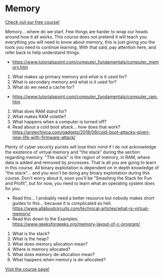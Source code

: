 # Memory

[Check out our free course!](https://academy.hoppersroppers.org/mod/page/view.php?id=700)

Memory... where do we start. Few things are harder to wrap our heads around how it all works. This course does not pretend it will teach you everything you will need to know about memory, this is just giving you the tools you need to continue learning. With that said, pay attention here, and refer back to help understand things.

* <https://www.tutorialspoint.com/computer_fundamentals/computer_memory.htm>

1. What makes up primary memory and what is it used for?
2. What is secondary memory and what is it used for?
3. What do we need a cache for?

* <https://www.tutorialspoint.com/computer_fundamentals/computer_ram.htm>

1. What does RAM stand for?
2. What makes RAM volatile?
3. What happens when a computer is turned off?
4. Read about a cold boot attack... how does that work? <https://arstechnica.com/gadgets/2018/09/cold-boot-attacks-given-new-life-with-firmware-attack/>

Plenty of cyber security purists will lose their mind if I do not acknowledge the existence of virtual memory and "the stack" during the section regarding memory. "The stack" is the region of memory, in RAM, where data is added and removed by processes. That is all you are going to learn in this course. All binary exploitation is dependent on in depth knowledge of "the stack"... and you won't be doing any binary exploitation during this course. Don't worry about it, soon you'll be "Smashing the Stack for Fun and Profit", but for now, you need to learn what an operating system does for you.

* Read this... I probably need a better resource but nobody makes short guides to this... because it is complicated as hell. <https://www.allaboutcircuits.com/technical-articles/what-is-virtual-memory/>
* Read this down to the Examples: <https://www.geeksforgeeks.org/memory-layout-of-c-program/>

1. What is the stack?
2. What is the heap?
3. What does memory allocation mean?
4. Where is memory allocated?
5. What does memory de-allocation mean?
6. What happens when memory is de-allocated?


[Visit the course page!](https://academy.hoppersroppers.org/mod/assign/view.php?id=700)
 